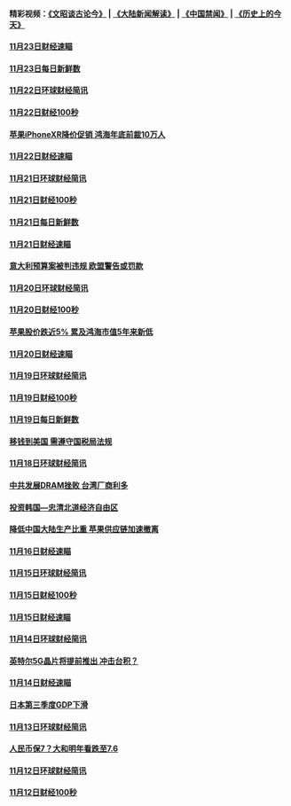 #### 精彩视频：[《文昭谈古论今》](https://github.com/gfw-breaker/wenzhao/blob/master/README.md?t=11241831) | [《大陆新闻解读》](https://github.com/gfw-breaker/ntdtv-comedy/blob/master/README.md?t=11241831) | [《中国禁闻》](https://github.com/gfw-breaker/ntdtv-news/blob/master/README.md?t=11241831) | [《历史上的今天》](https://github.com/gfw-breaker/today-in-history/blob/master/README.md?t=11241831) 

#### [11月23日财经速瞄](../pages/news208/a1400579.md?t=11241831) 

#### [11月23日每日新鲜数](../pages/news208/a1400561.md?t=11241831) 

#### [11月22日环球财经简讯](../pages/news208/a1400540.md?t=11241831) 

#### [11月22日财经100秒](../pages/news208/a1400521.md?t=11241831) 

#### [苹果iPhoneXR降价促销  鸿海年底前裁10万人](../pages/news208/a1400490.md?t=11241831) 

#### [11月22日财经速瞄](../pages/news208/a1400437.md?t=11241831) 

#### [11月21日环球财经简讯](../pages/news208/a1400399.md?t=11241831) 

#### [11月21日财经100秒](../pages/news208/a1400374.md?t=11241831) 

#### [11月21日每日新鲜数](../pages/news208/a1400288.md?t=11241831) 

#### [11月21日财经速瞄](../pages/news208/a1400286.md?t=11241831) 

#### [意大利预算案被判违规 欧盟警告或罚款](../pages/news208/a1400280.md?t=11241831) 

#### [11月20日环球财经简讯](../pages/news208/a1400248.md?t=11241831) 

#### [11月20日财经100秒](../pages/news208/a1400231.md?t=11241831) 

#### [苹果股价跌近5% 累及鸿海市值5年来新低](../pages/news208/a1400185.md?t=11241831) 

#### [11月20日财经速瞄](../pages/news208/a1400144.md?t=11241831) 

#### [11月19日环球财经简讯](../pages/news208/a1400102.md?t=11241831) 

#### [11月19日财经100秒](../pages/news208/a1400084.md?t=11241831) 

#### [11月19日每日新鲜数](../pages/news208/a1399985.md?t=11241831) 

#### [移钱到美国 需遵守国税局法规](../pages/news208/a1399928.md?t=11241831) 

#### [11月18日环球财经简讯](../pages/news208/a1399951.md?t=11241831) 

#### [中共发展DRAM挫败 台湾厂商利多](../pages/news208/a1399927.md?t=11241831) 

#### [投资韩国—忠清北道经济自由区](../pages/news208/a1399857.md?t=11241831) 

#### [降低中国大陆生产比重 苹果供应链加速撤离](../pages/news208/a1399810.md?t=11241831) 

#### [11月16日财经速瞄](../pages/news208/a1399651.md?t=11241831) 

#### [11月15日环球财经简讯](../pages/news208/a1399607.md?t=11241831) 

#### [11月15日财经100秒](../pages/news208/a1399597.md?t=11241831) 

#### [11月15日财经速瞄](../pages/news208/a1399510.md?t=11241831) 

#### [11月14日环球财经简讯](../pages/news208/a1399463.md?t=11241831) 

#### [英特尔5G晶片将提前推出 冲击台积？](../pages/news208/a1399449.md?t=11241831) 

#### [11月14日财经速瞄](../pages/news208/a1399351.md?t=11241831) 

#### [日本第三季度GDP下滑](../pages/news208/a1399321.md?t=11241831) 

#### [11月13日环球财经简讯](../pages/news208/a1399307.md?t=11241831) 

#### [人民币保7？大和明年看跌至7.6](../pages/news208/a1399186.md?t=11241831) 

#### [11月12日环球财经简讯](../pages/news208/a1399165.md?t=11241831) 

#### [11月12日财经100秒](../pages/news208/a1399159.md?t=11241831) 


